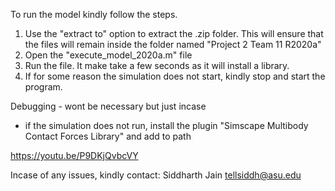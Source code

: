 To run the model kindly follow the steps.

1. Use the "extract to" option to extract the .zip folder. This will ensure that the files will remain inside the folder named "Project 2 Team 11 R2020a"
2. Open the "execute_model_2020a.m" file
3. Run the file. It make take a few seconds as it will install a library.
4. If for some reason the simulation does not start, kindly stop and start the program.

Debugging - wont be necessary but just incase
- if the simulation does not run, install the plugin "Simscape Multibody Contact Forces Library" and add to path

https://youtu.be/P9DKjQvbcVY

Incase of any issues, kindly contact:
Siddharth Jain tellsiddh@asu.edu
